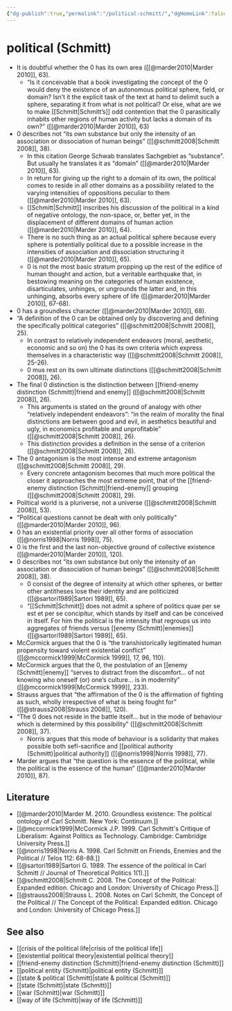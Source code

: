 ```yaml
---
{"dg-publish":true,"permalink":"/political-schmitt/","dgHomeLink":false,"dgPassFrontmatter":false}
---
```


# political (Schmitt)
- It is doubtful whether the 0 has its own area ([[@marder2010|Marder 2010]], 63).
	- “Is it conceivable that a book investigating the concept of the 0 would deny the existence of an autonomous political sphere, field, or domain? Isn’t it the explicit task of the text at hand to delimit such a sphere, separating it from what is not political? Or else, what are we to make [[Schmitt|Schmitt’s]] odd contention that the 0 parasitically inhabits other regions of human activity but lacks a domain of its own?” ([[@marder2010|Marder 2010]], 63)
 - 0 describes not “its own substance but only the intensity of an association or dissociation of human beings” ([[@schmitt2008|Schmitt 2008]], 38).
	 - In this citation George Schwab translates Sachgebiet as “substance”. But usually he translates it as “domain” ([[@marder2010|Marder 2010]], 63).
	- In return for giving up the right to a domain of its own, the political comes to reside in all other domains as a possibility related to the varying intensities of oppositions peculiar to them ([[@marder2010|Marder 2010]], 63).
	- [[Schmitt|Schmitt]] inscribes his discussion of the political in a kind of negative ontology, the non-space, or, better yet, in the displacement of different domains of human action ([[@marder2010|Marder 2010]], 64).
	- There is no such thing as an actual political sphere because every sphere is potentially political due to a possible increase in the intensities of association and dissociation structuring it ([[@marder2010|Marder 2010]], 65).
	- 0 is not the most basic stratum propping up the rest of the edifice of human thought and action, but a veritable earthquake that, in bestowing meaning on the categories of human existence, disarticulates, unhinges, or ungrounds the latter and, in this unhinging, absorbs every sphere of life ([[@marder2010|Marder 2010]], 67-68).
- 0 has a groundless character ([[@marder2010|Marder 2010]], 68).
- “A definition of the 0 can be obtained only by discovering and defining the specifically political categories” ([[@schmitt2008|Schmitt 2008]], 25).
	- In contrast to relatively independent endeavors (moral, aesthetic, economic and so on) the 0 has its own criteria which express themselves in a characteristic way ([[@schmitt2008|Schmitt 2008]], 25-26).
	- 0 mus rest on its own ultimate distinctions ([[@schmitt2008|Schmitt 2008]], 26).
- The final 0 distinction is the distinction between [[friend-enemy distinction (Schmitt)|friend and enemy]] ([[@schmitt2008|Schmitt 2008]], 26).
	- This arguments is stated on the ground of analogy with other “relatively independent endeavors”: “in the realm of morality the final distinctions are between good and evil, in aesthetics beautiful and ugly, in economics profitable and unprofitable” ([[@schmitt2008|Schmitt 2008]], 26).
	- This distinction provides a definition in the sense of a criterion ([[@schmitt2008|Schmitt 2008]], 26).
- The 0 antagonism is the most intense and extreme antagonism ([[@schmitt2008|Schmitt 2008]], 29).
	- Every concrete antagonism becomes that much more political the closer it approaches the most extreme point, that of the [[friend-enemy distinction (Schmitt)|friend-enemy]] grouping ([[@schmitt2008|Schmitt 2008]], 29).
- Political world is a pluriverse, not a universe ([[@schmitt2008|Schmitt 2008]], 53).
- “Political questions cannot be dealt with only politically” ([[@marder2010|Marder 2010]], 96).
- 0 has an existential priority over all other forms of association ([[@norris1998|Norris 1998]], 75).
- 0 is the first and the last non-objective ground of collective existence ([[@marder2010|Marder 2010]], 120).
- 0 describes not “its own substance but only the intensity of an association or dissociation of human beings” ([[@schmitt2008|Schmitt 2008]], 38).
	- 0 consist of the degree of intensity at which other spheres, or better other antitheses lose their identity and are politicized ([[@sartori1989|Sartori 1989]], 65).
	- “[[Schmitt|Schmitt]] does not admit a sphere of politics quae per se est et per se concipitur, which stands by itself and can be conceived in itself. For him the political is the intensity that regroups us into aggregates of friends versus [[enemy (Schmitt)|enemies]] ([[@sartori1989|Sartori 1989]], 65).
- McCormick argues that the 0 is “the transhistorically legitimated human propensity toward violent existential conflict” ([[@mccormick1999|McCormick 1999]], 17, 96, 110).
- McCormick argues that the 0, the postulation of an [[enemy (Schmitt)|enemy]] “serves to distract from the discomfort… of not knowing who oneself (or) one’s culture… is in modernity” ([[@mccormick1999|McCormick 1999]], 233).
- Strauss argues that “the affirmation of the 0 is the affirmation of fighting as such, wholly irrespective of what is being fought for” ([[@strauss2008|Strauss 2008]], 120).
- “The 0 does not reside in the battle itself… but in the mode of behaviour which is determined by this possibility” ([[@schmitt2008|Schmitt 2008]], 37).
	- Norris argues that this mode of behaviour is a solidarity that makes possible both sefl-sacrifice and [[political authority (Schmitt)|political authority]] ([[@norris1998|Norris 1998]], 77).
- Marder argues that “the question is the essence of the political, while the political is the essence of the human” ([[@marder2010|Marder 2010]], 87).

## Literature
- [[@marder2010|Marder M. 2010. Groundless existence: The political ontology of Carl Schmitt. New York: Continuum.]]
- [[@mccormick1999|McCormick J.P. 1999. Carl Schmitt's Critique of Liberalism: Against Politics as Technology. Cambridge: Cambridge University Press.]]
- [[@norris1998|Norris A. 1998. Carl Schmitt on Friends, Enemies and the Political // Telos 112: 68-88.]]
- [[@sartori1989|Sartori G. 1989. The essence of the political in Carl Schmitt // Journal of Theoretical Politics 1(1).]]
- [[@schmitt2008|Schmitt C. 2008. The Concept of the Political: Expanded edition. Chicago and London: University of Chicago Press.]]
- [[@strauss2008|Strauss L. 2008. Notes on Carl Schmitt, the Concept of the Political // The Concept of the Political: Expanded edition. Chicago and London: University of Chicago Press.]]


## See also
- [[crisis of the political life|crisis of the political life]]
- [[existential political theory|existential political theory]]
- [[friend-enemy distinction (Schmitt)|friend-enemy distinction (Schmitt)]]
- [[political entity (Schmitt)|political entity (Schmitt)]]
- [[state & political (Schmitt)|state & political (Schmitt)]]
- [[state (Schmitt)|state (Schmitt)]]
- [[war (Schmitt)|war (Schmitt)]]
- [[way of life (Schmitt)|way of life (Schmitt)]]